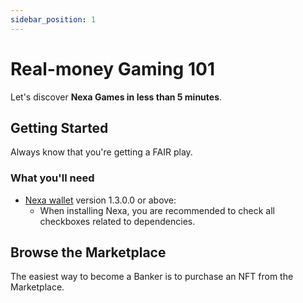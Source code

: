 ```yaml
---
sidebar_position: 1
---
```


# Real-money Gaming 101

Let's discover **Nexa Games in less than 5 minutes**.

## Getting Started

Always know that you're getting a FAIR play.

### What you'll need

- [Nexa wallet](https://nexajs.org/node) version 1.3.0.0 or above:
  - When installing Nexa, you are recommended to check all checkboxes related to dependencies.

## Browse the Marketplace

The easiest way to become a Banker is to purchase an NFT from the Marketplace.
